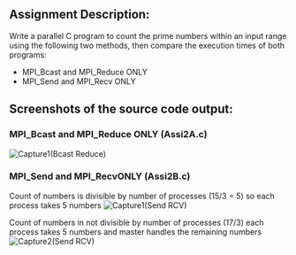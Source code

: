 ## Assignment Description:
Write a parallel C program to count the prime numbers within an input range using the 
following two methods, then compare the execution times of both programs:
- MPI_Bcast and MPI_Reduce ONLY
- MPI_Send and MPI_Recv ONLY

## Screenshots of the source code output:

### MPI_Bcast and MPI_Reduce ONLY (Assi2A.c)
![Capture1(Bcast Reduce)](https://user-images.githubusercontent.com/60941223/227805498-79b476f5-b58e-447a-8f9d-2fb9f07785bb.JPG)

###  MPI_Send and MPI_RecvONLY (Assi2B.c)
Count of numbers is divisible by number of processes (15/3 = 5) so each process takes 5 numbers
![Capture1(Send RCV)](https://user-images.githubusercontent.com/60941223/227805501-4b4ace9a-09a1-4cfd-9001-3d70f0ae7500.JPG)

Count of numbers in not divisible by number of processes (17/3) each process takes 5 numbers and master handles the remaining numbers
![Capture2(Send RCV)](https://user-images.githubusercontent.com/60941223/227805502-175ed4ec-481b-4e43-b8b3-a105d59feecc.JPG)

